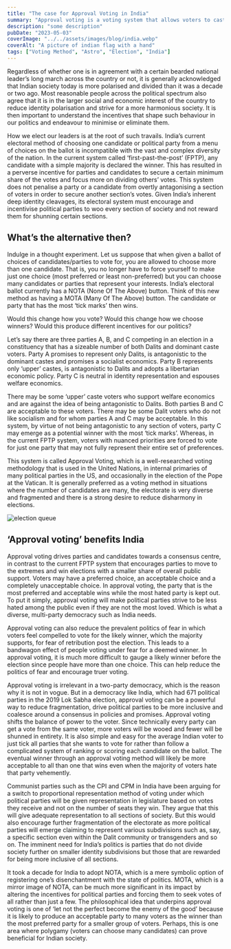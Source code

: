 ```yaml
---
title: "The case for Approval Voting in India"
summary: "Approval voting is a voting system that allows voters to cast their vote for as many candidates as they approve of. We explore the potential benefits of approval voting in India's political landscape, by analyzing the outcome of recent Lok Sabha elections."
description: "some description"
pubDate: "2023-05-03"
coverImage: "../../assets/images/blog/india.webp"
coverAlt: "A picture of indian flag with a hand"
tags: ["Voting Method", "Astro", "Election", "India"]
---
```


Regardless of whether one is in agreement with a certain bearded national leader’s long march across the country or not, it is generally acknowledged that Indian society today is more polarised and divided than it was a decade or two ago. Most reasonable people across the political spectrum also agree that it is in the larger social and economic interest of the country to reduce identity polarisation and strive for a more harmonious society. It is then important to understand the incentives that shape such behaviour in our politics and endeavour to minimise or eliminate them.

How we elect our leaders is at the root of such travails. India’s current electoral method of choosing one candidate or political party from a menu of choices on the ballot is incompatible with the vast and complex diversity of the nation. In the current system called ‘first-past-the-post’ (FPTP), any candidate with a simple majority is declared the winner. This has resulted in a perverse incentive for parties and candidates to secure a certain minimum share of the votes and focus more on dividing others’ votes. This system does not penalise a party or a candidate from overtly antagonising a section of voters in order to secure another section’s votes. Given India’s inherent deep identity cleavages, its electoral system must encourage and incentivise political parties to woo every section of society and not reward them for shunning certain sections.

## What’s the alternative then?


<div class="columns">
    Indulge in a thought experiment. Let us suppose that when given a ballot of choices of candidates/parties to vote for, you are allowed to choose more than one candidate. That is, you no longer have to force yourself to make just one choice (most preferred or least non-preferred) but you can choose many candidates or parties that represent your interests. India’s electoral ballot currently has a NOTA (None Of The Above) button. Think of this new method as having a MOTA (Many Of The Above) button. The candidate or party that has the most ‘tick marks’ then wins.
</div>

Would this change how you vote? Would this change how we choose winners? Would this produce different incentives for our politics?

Let’s say there are three parties A, B, and C competing in an election in a constituency that has a sizeable number of both Dalits and dominant caste voters. Party A promises to represent only Dalits, is antagonistic to the dominant castes and promises a socialist economics. Party B represents only ‘upper’ castes, is antagonistic to Dalits and adopts a libertarian economic policy. Party C is neutral in identity representation and espouses welfare economics.

There may be some ‘upper’ caste voters who support welfare economics and are against the idea of being antagonistic to Dalits. Both parties B and C are acceptable to these voters. There may be some Dalit voters who do not like socialism and for whom parties A and C may be acceptable. In this system, by virtue of not being antagonistic to any section of voters, party C may emerge as a potential winner with the most ‘tick marks’. Whereas, in the current FPTP system, voters with nuanced priorities are forced to vote for just one party that may not fully represent their entire set of preferences.

This system is called Approval Voting, which is a well-researched voting methodology that is used in the United Nations, in internal primaries of many political parties in the US, and occasionally in the election of the Pope at the Vatican. It is generally preferred as a voting method in situations where the number of candidates are many, the electorate is very diverse and fragmented and there is a strong desire to reduce disharmony in elections.



![election queue](@assets/election-queue.avif "People waiting to vote in queue")

## ‘Approval voting’ benefits India

Approval voting drives parties and candidates towards a consensus centre, in contrast to the current FPTP system that encourages parties to move to the extremes and win elections with a smaller share of overall public support. Voters may have a preferred choice, an acceptable choice and a completely unacceptable choice. In approval voting, the party that is the most preferred and acceptable wins while the most hated party is kept out. To put it simply, approval voting will make political parties strive to be less hated among the public even if they are not the most loved. Which is what a diverse, multi-party democracy such as India needs.

Approval voting can also reduce the prevalent politics of fear in which voters feel compelled to vote for the likely winner, which the majority supports, for fear of retribution post the election. This leads to a bandwagon effect of people voting under fear for a deemed winner. In approval voting, it is much more difficult to gauge a likely winner before the election since people have more than one choice. This can help reduce the politics of fear and encourage truer voting.

Approval voting is irrelevant in a two-party democracy, which is the reason why it is not in vogue. But in a democracy like India, which had 671 political parties in the 2019 Lok Sabha election, approval voting can be a powerful way to reduce fragmentation, drive political parties to be more inclusive and coalesce around a consensus in policies and promises. Approval voting shifts the balance of power to the voter. Since technically every party can get a vote from the same voter, more voters will be wooed and fewer will be shunned in entirety. It is also simple and easy for the average Indian voter to just tick all parties that she wants to vote for rather than follow a complicated system of ranking or scoring each candidate on the ballot. The eventual winner through an approval voting method will likely be more acceptable to all than one that wins even when the majority of voters hate that party vehemently.

Communist parties such as the CPI and CPM in India have been arguing for a switch to proportional representation method of voting under which political parties will be given representation in legislature based on votes they receive and not on the number of seats they win. They argue that this will give adequate representation to all sections of society. But this would also encourage further fragmentation of the electorate as more political parties will emerge claiming to represent various subdivisions such as, say, a specific section even within the Dalit community or transgenders and so on. The imminent need for India’s politics is parties that do not divide society further on smaller identity subdivisions but those that are rewarded for being more inclusive of all sections.

It took a decade for India to adopt NOTA, which is a mere symbolic option of registering one’s disenchantment with the state of politics. MOTA, which is a mirror image of NOTA, can be much more significant in its impact by altering the incentives for political parties and forcing them to seek votes of all rather than just a few. The philosophical idea that underpins approval voting is one of ‘let not the perfect become the enemy of the good’ because it is likely to produce an acceptable party to many voters as the winner than the most preferred party for a smaller group of voters. Perhaps, this is one area where polygamy (voters can choose many candidates) can prove beneficial for Indian society.
